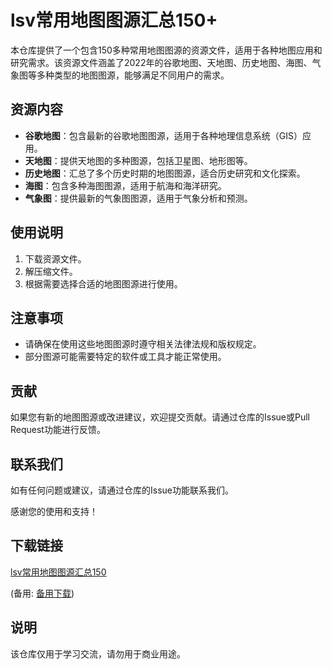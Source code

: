 # lsv常用地图图源汇总150+

本仓库提供了一个包含150多种常用地图图源的资源文件，适用于各种地图应用和研究需求。该资源文件涵盖了2022年的谷歌地图、天地图、历史地图、海图、气象图等多种类型的地图图源，能够满足不同用户的需求。

## 资源内容

- **谷歌地图**：包含最新的谷歌地图图源，适用于各种地理信息系统（GIS）应用。
- **天地图**：提供天地图的多种图源，包括卫星图、地形图等。
- **历史地图**：汇总了多个历史时期的地图图源，适合历史研究和文化探索。
- **海图**：包含多种海图图源，适用于航海和海洋研究。
- **气象图**：提供最新的气象图图源，适用于气象分析和预测。

## 使用说明

1. 下载资源文件。
2. 解压缩文件。
3. 根据需要选择合适的地图图源进行使用。

## 注意事项

- 请确保在使用这些地图图源时遵守相关法律法规和版权规定。
- 部分图源可能需要特定的软件或工具才能正常使用。

## 贡献

如果您有新的地图图源或改进建议，欢迎提交贡献。请通过仓库的Issue或Pull Request功能进行反馈。

## 联系我们

如有任何问题或建议，请通过仓库的Issue功能联系我们。

感谢您的使用和支持！

## 下载链接
[lsv常用地图图源汇总150](https://pan.quark.cn/s/5bc8ae0634ab) 

(备用: [备用下载](https://pan.baidu.com/s/1hDBMqFCDyeiQ_fI7vs1oug?pwd=1234))

## 说明

该仓库仅用于学习交流，请勿用于商业用途。
